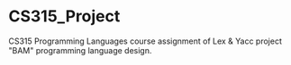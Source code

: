 # CS315_Project
CS315 Programming Languages course assignment of Lex &amp; Yacc project "BAM" programming language design.
